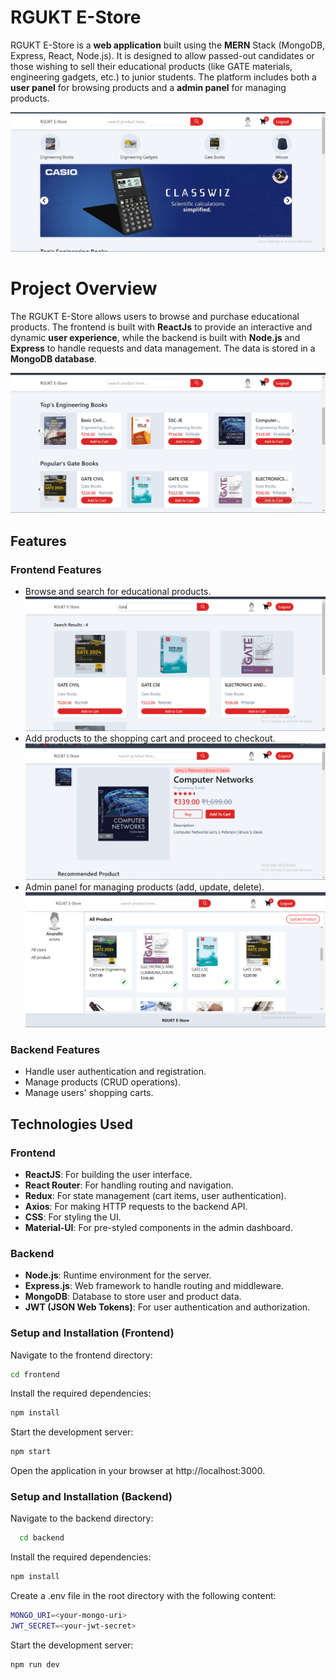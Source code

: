 # **RGUKT E-Store**
RGUKT E-Store is a **web application** built using the **MERN** Stack (MongoDB, Express, React, Node.js). It is designed to allow passed-out candidates or those wishing to sell their educational products (like GATE materials, engineering gadgets, etc.) to junior students. The platform includes both a **user panel** for browsing products and a **admin panel** for managing products.

![Home Page](https://github.com/anandhi3275/E-Store/blob/d5c95cd7a7da6394a6dc4bb961e586dd5341cadf/Home.png)

# Project Overview
The RGUKT E-Store allows users to browse and purchase educational products. The frontend is built with **ReactJs** to provide an interactive and dynamic **user experience**, while the backend is built with **Node.js** and **Express** to handle requests and data management. The data is stored in a **MongoDB database**.

![Store](https://github.com/anandhi3275/E-Store/blob/5c329f5773d225c3113e891ea250121617740353/store.png)

## Features

### Frontend Features
- Browse and search for educational products.
  ![search](https://github.com/anandhi3275/E-Store/blob/5c329f5773d225c3113e891ea250121617740353/search.png)
- Add products to the shopping cart and proceed to checkout.
  ![product](https://github.com/anandhi3275/E-Store/blob/5c329f5773d225c3113e891ea250121617740353/product.png)
- Admin panel for managing products (add, update, delete).
  ![admin panel](https://github.com/anandhi3275/E-Store/blob/5c329f5773d225c3113e891ea250121617740353/admin%20panel.png)

### Backend Features
- Handle user authentication and registration.
- Manage products (CRUD operations).
- Manage users' shopping carts.

## Technologies Used

### Frontend
- **ReactJS**: For building the user interface.
- **React Router**: For handling routing and navigation.
- **Redux**: For state management (cart items, user authentication).
- **Axios**: For making HTTP requests to the backend API.
- **CSS**: For styling the UI.
- **Material-UI**: For pre-styled components in the admin dashboard.

### Backend
- **Node.js**: Runtime environment for the server.
- **Express.js**: Web framework to handle routing and middleware.
- **MongoDB**: Database to store user and product data.
- **JWT (JSON Web Tokens)**: For user authentication and authorization.





### Setup and Installation (Frontend)
Navigate to the frontend directory:
```bash
cd frontend
```
Install the required dependencies:
```bash
npm install
```
Start the development server:
```bash
npm start
```
Open the application in your browser at http://localhost:3000.


### Setup and Installation (Backend)
Navigate to the backend directory:
```bash
  cd backend
```
Install the required dependencies:
```bash
npm install
```
Create a .env file in the root directory with the following content:
```bash
MONGO_URI=<your-mongo-uri>
JWT_SECRET=<your-jwt-secret>
```
Start the development server:
```bash
npm run dev
```



